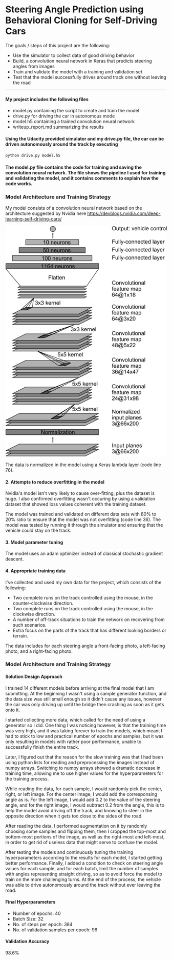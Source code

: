 # **Steering Angle Prediction using Behavioral Cloning for Self-Driving Cars** 

The goals / steps of this project are the following:
* Use the simulator to collect data of good driving behavior
* Build, a convolution neural network in Keras that predicts steering angles from images
* Train and validate the model with a training and validation set
* Test that the model successfully drives around track one without leaving the road


[//]: # (Image References)

[image1]: ./pictures/cnn-architecture-624x890.png "Model Architecture"
[image2]: ./pictures/prev.gif "Video Preview"

---
#### My project includes the following files

* model.py containing the script to create and train the model
* drive.py for driving the car in autonomous mode
* model.h5 containing a trained convolution neural network 
* writeup_report.md summarizing the results

#### Using the Udacity provided simulator and my drive.py file, the car can be driven autonomously around the track by executing 
```sh
python drive.py model.h5
```

#### The model.py file contains the code for training and saving the convolution neural network. The file shows the pipeline I used for training and validating the model, and it contains comments to explain how the code works.

### Model Architecture and Training Strategy

My model consists of a convolution neural network based on the architecture suggested by Nvidia here https://devblogs.nvidia.com/deep-learning-self-driving-cars/

![alt text][image1]

The data is normalized in the model using a Keras lambda layer (code line 76). 

#### 2. Attempts to reduce overfitting in the model

Nvidia's model isn't very likely to cause over-fitting, plus the dataset is huge. I also confirmed overfitting wasn't occuring by using a validation dataset that showed loss values coherent with the training dataset.

The model was trained and validated on different data sets with 80% to 20% ratio to ensure that the model was not overfitting (code line 36). The model was tested by running it through the simulator and ensuring that the vehicle could stay on the track.

#### 3. Model parameter tuning

The model uses an adam optimizer instead of classical stochastic gradient descent.

#### 4. Appropriate training data

I've collected and used my own data for the project, which consists of the following:
- Two complete runs on the track controlled using the mouse, in the counter-clockwise direction.
- Two complete runs on the track controlled using the mouse, in the clockwise direction.
- A number of off-track situations to train the network on recovering from such scenarios.
- Extra focus on the parts of the track that has different looking borders or terrain.

The data includes for each steering angle a front-facing photo, a left-facing photo, and a right-facing photo.

### Model Architecture and Training Strategy

#### Solution Design Approach

I trained 14 different models before arriving at the final model that I am submitting. At the beginning I wasn't using a sample generator function, and the data size was still small enough so it didn't cause any issues, however the car was only driving up until the bridge then crashing as soon as it gets onto it.

I started collecting more data, which called for the need of using a generator so I did. One thing I was noticing however, is that the training time was very high, and it was taking forever to train the models, which meant I had to stick to low and practical number of epochs and samples, but it was only resulting in models with rather poor performance, unable to successfully finish the entire track.

Later, I figured out that the reason for the slow training was that I had been using python lists for reading and preprocessing the images instead of numpy arrays. Switching to numpy arrays showed a dramatic decrease in training time, allowing me to use higher values for the hyperparameters for the training process.

While reading the data, for each sample, I would randomly pick the center, right, or left image. For the center image, I would add the corresponsing angle as is. For the left image, I would add 0.2 to the value of the steering angle, and for the right image, I would subtract 0.2 from the angle, this is to help the model avoid driving off the track, and knowing to steer in the opposite direction when it gets too close to the sides of the road.

After reading the data, I performed augmentation on it by randomly choosing some samples and flipping them, then I cropped the top-most and bottom-most portions of the image, as well as the right-most and left-most, in order to get rid of useless data that might serve to confuse the model.

After testing the models and continuously tuning the training hyperparameters according to the results for each model, I started getting better performance. Finally, I added a condition to check on steering angle values for each sample, and for each batch, limit the number of samples with angles representing straight driving, so as to avoid force the model to train on the more challenging turns. At the end of the process, the vehicle was able to drive autonomously around the track without ever leaving the road.

#### Final Hyperparameters
- Number of epochs: 40
- Batch Size: 32
- No. of steps per epoch: 384
- No. of validation samples per epoch: 96

#### Validation Accuracy
98.6%
